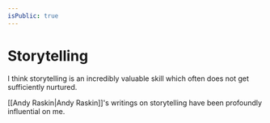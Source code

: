 ```yaml
---
isPublic: true
---
```


# Storytelling

I think storytelling is an incredibly valuable skill which often does not get sufficiently nurtured.

[[Andy Raskin|Andy Raskin]]'s writings on storytelling have been profoundly influential on me.